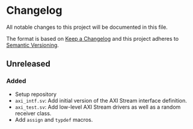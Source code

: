 # Changelog
All notable changes to this project will be documented in this file.

The format is based on [Keep a Changelog](http://keepachangelog.com/en/1.0.0/)
and this project adheres to [Semantic Versioning](http://semver.org/spec/v2.0.0.html).

## Unreleased

### Added
- Setup repository
- `axi_intf.sv`: Add initial version of the AXI Stream interface definition.
- `axi_test.sv`: Add low-level AXI Stream drivers as well as a random receiver class.
- Add `assign` and `typdef` macros.
